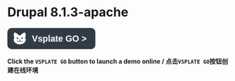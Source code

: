 # Drupal 8.1.3-apache

<a href="https://www.vsplate.com/?docker-compose=https://github.com/vsplate/dcenvs/drupal/8.1.3-apache"><img alt="VSPLATE GO" src="https://raw.githubusercontent.com/vsplate/images/master/vsgo_btn.png" width="200px"></a>

**Click the `VSPLATE GO` button to launch a demo online / 点击`VSPLATE GO`按钮创建在线环境**